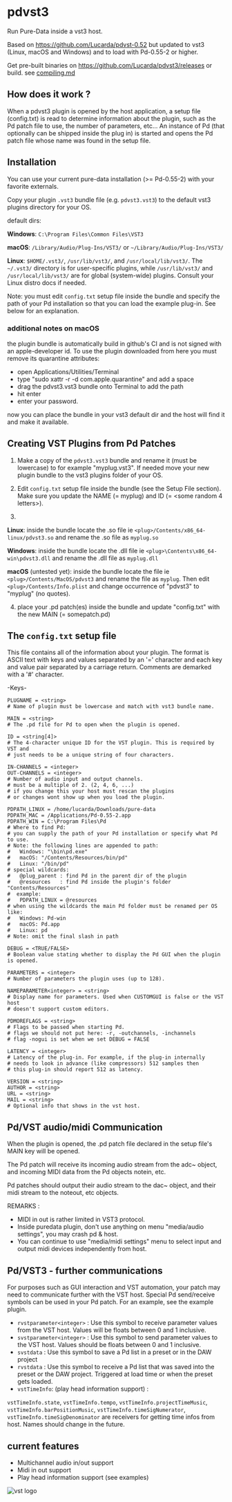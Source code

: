 # pdvst3

Run Pure-Data inside a vst3 host.

Based on https://github.com/Lucarda/pdvst-0.52 but updated to vst3
(Linux, macOS and Windows) and to load with Pd-0.55-2 or higher.

Get pre-built binaries on https://github.com/Lucarda/pdvst3/releases
or build. see [compiling.md](compiling.md)


## How does it work ?

When a pdvst3 plugin is opened by the host application, a setup file
(config.txt) is read to determine information about the plugin, such as
the Pd patch file to use, the number of parameters, etc...
An instance of Pd (that optionally can be shipped inside the plug in)
is started and opens the Pd patch file whose name was found in the setup file.

## Installation

You can use your current pure-data installation (>= Pd-0.55-2) with your
favorite externals.

Copy your plugin `.vst3` bundle file (e.g. `pdvst3.vst3`) to the
default vst3 plugins directory for your OS.

default dirs:

**Windows**:
`C:\Program Files\Common Files\VST3`

**macOS**:
`/Library/Audio/Plug-Ins/VST3/` or `~/Library/Audio/Plug-Ins/VST3/`

**Linux**:
`$HOME/.vst3/`, `/usr/lib/vst3/`, and `/usr/local/lib/vst3/`.
The `~/.vst3/` directory is for user-specific plugins, while `/usr/lib/vst3/`
and `/usr/local/lib/vst3/` are for global (system-wide) plugins. Consult
your Linux distro docs if needed.

Note: you must edit `config.txt` setup file inside the bundle and specify
the path of your Pd installation so that you can load the example plug-in.
See below for an explanation.

### additional notes on macOS

the plugin bundle is automatically build in github's CI and is not signed
with an apple-developer id. To use the plugin downloaded from here you must
remove its quarantine attributes:

- open Applications/Utilities/Terminal
- type "sudo xattr -r -d com.apple.quarantine" and add a space
- drag the pdvst3.vst3 bundle onto Terminal to add the path
- hit enter
- enter your password.

now you can place the bundle in your vst3 default dir and the host will
find it and make it available.

## Creating VST Plugins from Pd Patches

1) Make a copy of the `pdvst3.vst3` bundle and
rename it (must be lowercase) to for example "myplug.vst3".
If needed move your new plugin bundle to the vst3 plugins folder of your OS.

2) Edit `config.txt` setup file inside the bundle (see the Setup File section).
Make sure you update the NAME (= myplug) and ID (= <some random 4 letters>).

3)
**Linux**: inside the bundle locate the <plug>.so file ie
`<plug>/Contents/x86_64-linux/pdvst3.so` and rename the .so
file as `myplug.so`

**Windows**: inside the bundle locate the <plug>.dll file ie
`<plug>\Contents\x86_64-win\pdvst3.dll` and rename the .dll
file as `myplug.dll`

**macOS** (untested yet): inside the bundle locate the <plug> file ie
`<plug>/Contents/MacOS/pdvst3` and rename the file as `myplug`.
Then edit `<plug>/Contents/Info.plist` and change occurrence of "pdvst3"
to "myplug" (no quotes).

4) place your .pd patch(es) inside the bundle and update "config.txt"
with the new MAIN (= somepatch.pd)

## The `config.txt` setup file

This file contains all of the information about your plugin. The format is ASCII
text with keys and values separated by an '=' character and each key and value
pair separated by a carriage return. Comments are demarked with a '#' character.

  -Keys-

    PLUGNAME = <string>
    # Name of plugin must be lowercase and match with vst3 bundle name.

    MAIN = <string>
    # The .pd file for Pd to open when the plugin is opened.

    ID = <string[4]>
    # The 4-character unique ID for the VST plugin. This is required by VST and
    # just needs to be a unique string of four characters.

    IN-CHANNELS = <integer>
    OUT-CHANNELS = <integer>
    # Number of audio input and output channels.
    # must be a multiple of 2. (2, 4, 6, ...)
    # if you change this your host must rescan the plugins
    # or changes wont show up when you load the plugin.

    PDPATH_LINUX = /home/lucarda/Downloads/pure-data
    PDPATH_MAC = /Applications/Pd-0.55-2.app
    PDPATH_WIN = C:\Program Files\Pd
    # Where to find Pd:
    # you can supply the path of your Pd installation or specify what Pd to use.
    # Note: the following lines are appended to path:
    #   Windows: "\bin\pd.exe"
    #   macOS: "/Contents/Resources/bin/pd"
    #   Linux: "/bin/pd"
    # special wildcards:
    #   @plug_parent : find Pd in the parent dir of the plugin
    #   @resources   : find Pd inside the plugin's folder "Contents/Resources"
    #  example:
    #   PDPATH_LINUX = @resources
    # when using the wildcards the main Pd folder must be renamed per OS like:
    #   Windows: Pd-win
    #   macOS: Pd.app
    #   Linux: pd
    # Note: omit the final slash in path

    DEBUG = <TRUE/FALSE>
    # Boolean value stating whether to display the Pd GUI when the plugin is opened.

    PARAMETERS = <integer>
    # Number of parameters the plugin uses (up to 128).

    NAMEPARAMETER<integer> = <string>
    # Display name for parameters. Used when CUSTOMGUI is false or the VST host
    # doesn't support custom editors.

    PDMOREFLAGS = <string>
    # Flags to be passed when starting Pd.
    # flags we should not put here: -r, -outchannels, -inchannels
    # flag -nogui is set when we set DEBUG = FALSE

    LATENCY = <integer>
    # Latency of the plug-in. For example, if the plug-in internally
    # needs to look in advance (like compressors) 512 samples then
    # this plug-in should report 512 as latency.

    VERSION = <string>
    AUTHOR = <string>
    URL = <string>
    MAIL = <string>
    # Optional info that shows in the vst host.




## Pd/VST audio/midi Communication

When the plugin is opened, the .pd patch file declared in the setup file's MAIN key
will be opened.

The Pd patch will receive its incoming audio stream from the adc~ object,
and incoming MIDI data from the Pd objects notein, etc.

Pd patches should output their audio stream to the dac~ object,
and their midi stream to the noteout, etc objects.

REMARKS :
- MIDI in out is rather limited in VST3 protocol.
- Inside puredata plugin, don't use anything on menu "media/audio
settings", you may crash pd & host.
- You can continue to use "media/midi settings" menu to select input
and output midi devices independently from host.

## Pd/VST3 - further communications

For purposes such as GUI interaction and VST automation, your patch may
need to communicate further with the VST host. Special Pd send/receive
symbols can be used in your Pd patch. For an example, see the example plugin.

- `rvstparameter<integer>` : Use this symbol to receive parameter values
from the VST host. Values will be floats between 0 and 1 inclusive.
- `svstparameter<integer>` : Use this symbol to send parameter values to
the VST host. Values should be floats between 0 and 1 inclusive.
- `svstdata` : Use this symbol to save a Pd list in a preset or in the
DAW project
- `rvstdata` : Use this symbol to receive a Pd list that was saved into
the preset or the DAW project. Triggered at load time or when the preset
gets loaded.
- `vstTimeInfo`: (play head information support) :

`vstTimeInfo.state`, `vstTimeInfo.tempo`, `vstTimeInfo.projectTimeMusic`,
`vstTimeInfo.barPositionMusic`, `vstTimeInfo.timeSigNumerator`,
`vstTimeInfo.timeSigDenominator` are receivers for getting time infos from host.
Names should change in the future.


## current features

- Multichannel audio in/out support
- Midi in out support
- Play head information support (see examples)


![vst logo](VST_Compatible_Logo_Steinberg_with_TM.png)
